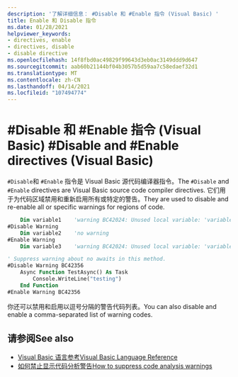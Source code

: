 ```yaml
---
description: '了解详细信息： #Disable 和 #Enable 指令 (Visual Basic) '
title: Enable 和 Disable 指令
ms.date: 01/28/2021
helpviewer_keywords:
- directives, enable
- directives, disable
- disable directive
ms.openlocfilehash: 14f8fbd0ac49829f99643d3eb0ac3149ddd9d647
ms.sourcegitcommit: aab60b21144bf04b3057b5d59aa7c58edaef32d1
ms.translationtype: MT
ms.contentlocale: zh-CN
ms.lasthandoff: 04/14/2021
ms.locfileid: "107494774"
---
```

# <a name="disable-and-enable-directives-visual-basic"></a><span data-ttu-id="d7302-103">#Disable 和 #Enable 指令 (Visual Basic) </span><span class="sxs-lookup"><span data-stu-id="d7302-103">#Disable and #Enable directives (Visual Basic)</span></span>

<span data-ttu-id="d7302-104">`#Disable`和 `#Enable` 指令是 Visual Basic 源代码编译器指令。</span><span class="sxs-lookup"><span data-stu-id="d7302-104">The `#Disable` and `#Enable` directives are Visual Basic source code compiler directives.</span></span> <span data-ttu-id="d7302-105">它们用于为代码区域禁用和重新启用所有或特定的警告。</span><span class="sxs-lookup"><span data-stu-id="d7302-105">They are used to disable and re-enable all or specific warnings for regions of code.</span></span>

```vb
    Dim variable1    'warning BC42024: Unused local variable: 'variable1'.
#Disable Warning
    Dim variable2    'no warning
#Enable Warning 
    Dim variable3    'warning BC42024: Unused local variable: 'variable3'.
```

```vb
' Suppress warning about no awaits in this method.
#Disable Warning BC42356
    Async Function TestAsync() As Task
        Console.WriteLine("testing")
    End Function
#Enable Warning BC42356
```

<span data-ttu-id="d7302-106">你还可以禁用和启用以逗号分隔的警告代码列表。</span><span class="sxs-lookup"><span data-stu-id="d7302-106">You can also disable and enable a comma-separated list of warning codes.</span></span>

## <a name="see-also"></a><span data-ttu-id="d7302-107">请参阅</span><span class="sxs-lookup"><span data-stu-id="d7302-107">See also</span></span>

- [<span data-ttu-id="d7302-108">Visual Basic 语言参考</span><span class="sxs-lookup"><span data-stu-id="d7302-108">Visual Basic Language Reference</span></span>](../index.md)
- [<span data-ttu-id="d7302-109">如何禁止显示代码分析警告</span><span class="sxs-lookup"><span data-stu-id="d7302-109">How to suppress code analysis warnings</span></span>](../../../fundamentals/code-analysis/suppress-warnings.md)
